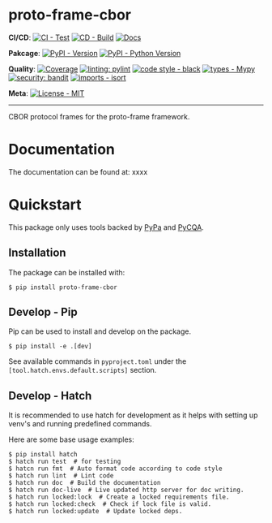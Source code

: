 # proto-frame-cbor

**CI/CD**:
[![CI - Test](https://github.com/OldGrumpyViking/proto-frame/actions/workflows/test.yml/badge.svg)](https://github.com/OldGrumpyViking/proto-frame/actions/workflows/test.yml)
[![CD - Build](https://github.com/OldGrumpyViking/proto-frame/actions/workflows/build.yml/badge.svg)](https://github.com/OldGrumpyViking/proto-frame/actions/workflows/build.yml)
[![Docs](https://readthedocs.org/projects/proto-frame/badge/?version=latest)](https://proto-frame.readthedocs.io/en/latest/?badge=latest)

**Pakcage**:
[![PyPI - Version](https://img.shields.io/pypi/v/proto-frame.svg?logo=pypi&label=PyPI&logoColor=gold)](https://pypi.org/project/proto-frame/)
[![PyPI - Python Version](https://img.shields.io/pypi/pyversions/proto-frame.svg?logo=python&label=Python&logoColor=gold)](https://pypi.org/project/proto-frame/)

**Quality**:
[![Coverage](https://coveralls.io/repos/github/OldGrumpyViking/proto-frame/badge.svg?branch=main)](https://coveralls.io/github/OldGrumpyViking/proto-frame?branch=main)
[![linting: pylint](https://img.shields.io/badge/linting-pylint-yellowgreen)](https://github.com/PyCQA/pylint)
[![code style - black](https://img.shields.io/badge/code%20style-black-000000.svg)](https://github.com/psf/black)
[![types - Mypy](https://img.shields.io/badge/types-Mypy-blue.svg)](https://github.com/ambv/black)
[![security: bandit](https://img.shields.io/badge/security-bandit-yellow.svg)](https://github.com/PyCQA/bandit)
[![imports - isort](https://img.shields.io/badge/imports-isort-ef8336.svg)](https://github.com/pycqa/isort)

**Meta**:
[![License - MIT](https://img.shields.io/badge/license-MIT-9400d3.svg)](https://spdx.org/licenses/)

-----

<!-- start overview include -->

CBOR protocol frames for the proto-frame framework.

<!-- end overview include -->

# Documentation

The documentation can be found at: xxxx

<!-- start quickstart include -->

# Quickstart

This package only uses tools backed by [PyPa](https://www.pypa.io/en/latest/) and [PyCQA](https://meta.pycqa.org/).

## Installation
The package can be installed with:

```console
$ pip install proto-frame-cbor
```

## Develop - Pip

Pip can be used to install and develop on the package.

```console
$ pip install -e .[dev]
```

See available commands in `pyproject.toml` under the `[tool.hatch.envs.default.scripts]` section.

## Develop - Hatch

It is recommended to use hatch for development as it helps with setting up venv's and running predefined commands.

Here are some base usage examples:
```console
$ pip install hatch
$ hatch run test  # for testing
$ hatcn run fmt  # Auto format code according to code style
$ hatch run lint  # Lint code
$ hatch run doc  # Build the documentation
$ hatch run doc-live  # Live updated http server for doc writing.
$ hatch run locked:lock  # Create a locked requirements file.
$ hatch run locked:check  # Check if lock file is valid.
$ hatch run locked:update  # Update locked deps.
```

<!-- end quickstart include -->
